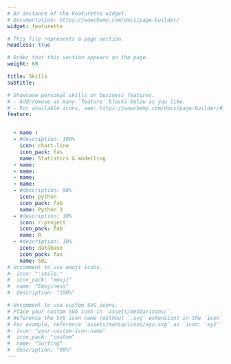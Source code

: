 ```yaml
---
# An instance of the Featurette widget.
# Documentation: https://wowchemy.com/docs/page-builder/
widget: featurette

# This file represents a page section.
headless: true

# Order that this section appears on the page.
weight: 60

title: Skills
subtitle:

# Showcase personal skills or business features.
# - Add/remove as many `feature` blocks below as you like.
# - For available icons, see: https://wowchemy.com/docs/page-builder/#icons
feature:


  - name : 
  - #description: 100%
    icon: chart-line
    icon_pack: fas
    name: Statistics & modelling
  - name: 
  - name: 
  - name: 
  - name: 
  - #description: 90%
    icon: python
    icon_pack: fab
    name: Python 3
  - #description: 10%
    icon: r-project
    icon_pack: fab
    name: R
  - #description: 10%
    icon: database
    icon_pack: fas 
    name: SQL
# Uncomment to use emoji icons.
#- icon: ":smile:"
#  icon_pack: "emoji"
#  name: "Emojiness"
#  description: "100%"

# Uncomment to use custom SVG icons.
# Place your custom SVG icon in `assets/media/icons/`.
# Reference the SVG icon name (without `.svg` extension) in the `icon` field.
# For example, reference `assets/media/icons/xyz.svg` as `icon: 'xyz'`
#- icon: "your-custom-icon-name"
#  icon_pack: "custom"
#  name: "Surfing"
#  description: "90%"
---
```

